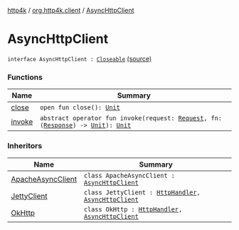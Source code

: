 [http4k](../../index.md) / [org.http4k.client](../index.md) / [AsyncHttpClient](./index.md)

# AsyncHttpClient

`interface AsyncHttpClient : `[`Closeable`](http://docs.oracle.com/javase/6/docs/api/java/io/Closeable.html) [(source)](https://github.com/http4k/http4k/blob/master/http4k-core/src/main/kotlin/org/http4k/client/ext.kt#L11)

### Functions

| Name | Summary |
|---|---|
| [close](close.md) | `open fun close(): `[`Unit`](https://kotlinlang.org/api/latest/jvm/stdlib/kotlin/-unit/index.html) |
| [invoke](invoke.md) | `abstract operator fun invoke(request: `[`Request`](../../org.http4k.core/-request/index.md)`, fn: (`[`Response`](../../org.http4k.core/-response/index.md)`) -> `[`Unit`](https://kotlinlang.org/api/latest/jvm/stdlib/kotlin/-unit/index.html)`): `[`Unit`](https://kotlinlang.org/api/latest/jvm/stdlib/kotlin/-unit/index.html) |

### Inheritors

| Name | Summary |
|---|---|
| [ApacheAsyncClient](../-apache-async-client/index.md) | `class ApacheAsyncClient : `[`AsyncHttpClient`](./index.md) |
| [JettyClient](../-jetty-client/index.md) | `class JettyClient : `[`HttpHandler`](../../org.http4k.core/-http-handler.md)`, `[`AsyncHttpClient`](./index.md) |
| [OkHttp](../-ok-http/index.md) | `class OkHttp : `[`HttpHandler`](../../org.http4k.core/-http-handler.md)`, `[`AsyncHttpClient`](./index.md) |
